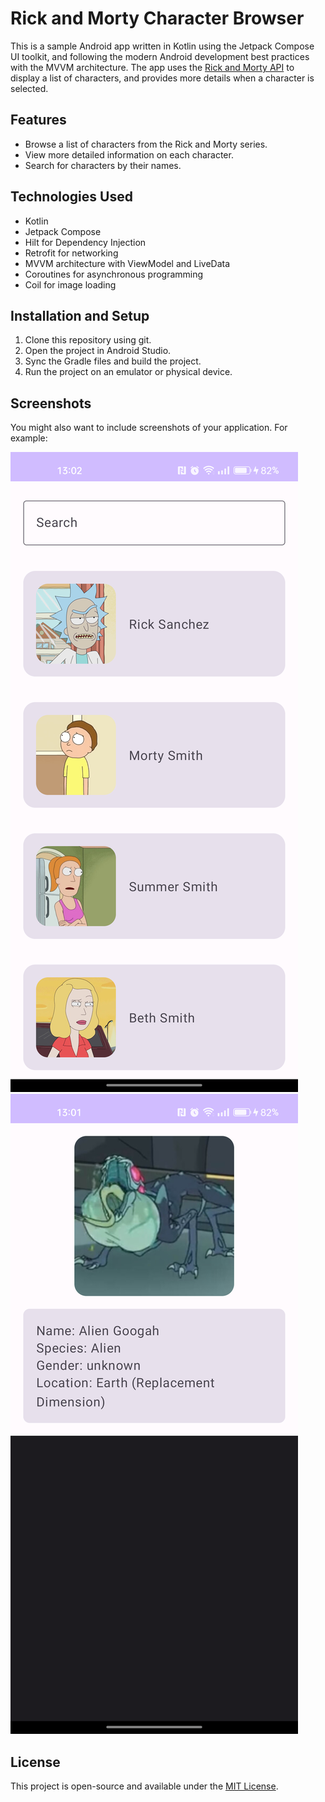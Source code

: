 # Rick and Morty Character Browser

This is a sample Android app written in Kotlin using the Jetpack Compose UI toolkit, and following the modern Android development best practices with the MVVM architecture. The app uses the [Rick and Morty API](https://rickandmortyapi.com/) to display a list of characters, and provides more details when a character is selected.

## Features
- Browse a list of characters from the Rick and Morty series.
- View more detailed information on each character.
- Search for characters by their names.

## Technologies Used
- Kotlin
- Jetpack Compose
- Hilt for Dependency Injection
- Retrofit for networking
- MVVM architecture with ViewModel and LiveData
- Coroutines for asynchronous programming
- Coil for image loading

## Installation and Setup
1. Clone this repository using git.
2. Open the project in Android Studio.
3. Sync the Gradle files and build the project.
4. Run the project on an emulator or physical device.

## Screenshots

You might also want to include screenshots of your application. For example:

![Character List](character_list.png)
![Character Detail](character_detail.png)

## License
This project is open-source and available under the [MIT License](LICENSE).
